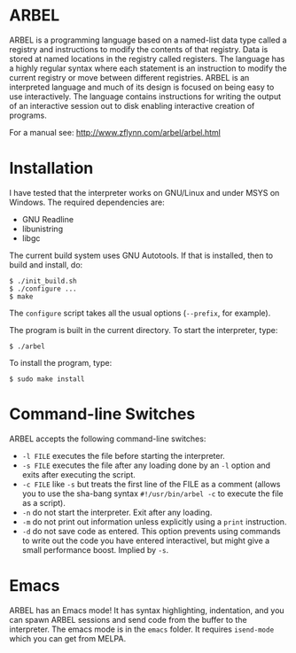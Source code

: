 # ARBEL

ARBEL is a programming language based on a named-list data type called a registry and instructions to modify the contents of that registry.  Data is stored at named locations in the registry called registers.  The language has a highly regular syntax where each statement is an instruction to modify the current registry or move between different registries. ARBEL is an interpreted language and much of its design is focused on being easy to use interactively.  The language contains instructions for writing the output of an interactive session out to disk enabling interactive creation of programs.

For a manual see: http://www.zflynn.com/arbel/arbel.html

# Installation

I have tested that the interpreter works on GNU/Linux and under MSYS
on Windows. The required dependencies are:

- GNU Readline 
- libunistring
- libgc

The current build system uses GNU Autotools. If that is installed,
then to build and install, do:

```
$ ./init_build.sh
$ ./configure ...
$ make
```

The `configure` script takes all the usual options (`--prefix`, for example).

The program is built in the current directory. To start the interpreter, type:
```
$ ./arbel
```

To install the program, type:
```
$ sudo make install
```

# Command-line Switches

ARBEL accepts the following command-line switches:

- `-l FILE` executes the file before starting the interpreter.
- `-s FILE` executes the file after any loading done by an `-l` option and exits after executing the script.
- `-c FILE` like `-s` but treats the first line of the FILE as a comment (allows you to use the sha-bang syntax `#!/usr/bin/arbel -c` to execute the file as a script).
- `-n` do not start the interpreter. Exit after any loading.
- `-m` do not print out information unless explicitly using a `print` instruction.
- `-d` do not save code as entered. This option prevents using commands to write out the code you have entered interactivel, but might give a small performance boost. Implied by `-s`.

# Emacs

ARBEL has an Emacs mode! It has syntax highlighting, indentation, and you can spawn ARBEL sessions and send code from the buffer to the interpreter. The emacs mode is in the `emacs` folder. It requires `isend-mode` which you can get from MELPA.




